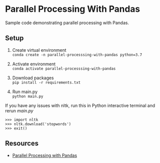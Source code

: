 # Parallel Processing With Pandas
Sample code demonstrating parallel processing with Pandas.

## Setup
1. Create virtual environment  
```conda create -n parallel-processsing-with-pandas python=3.7```

2. Activate environment  
```conda activate parallel-processsing-with-pandas```

3. Download packages  
```pip install -r requirements.txt```
4. Run main.py  
```python main.py```

If you have any issues with nltk, run this in Python interactive terminal and rerun *main.py*
```
>>> import nltk
>>> nltk.download('stopwords')
>>> exit()
```

## Resources

* [Parallel Processing with Pandas](https://medium.com/@vasista/parallel-processing-with-pandas-c76f88963005#:~:text=Multiprocessing%20helps%20us%20to%20perform,the%20processing%20is%20very%20fast.)